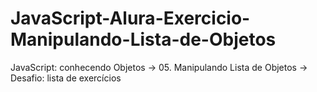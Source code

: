 # JavaScript-Alura-Exercicio-Manipulando-Lista-de-Objetos
JavaScript: conhecendo Objetos -> 05. Manipulando Lista de Objetos -> Desafio: lista de exercícios
